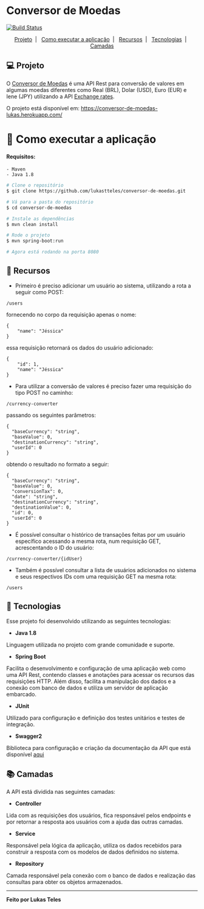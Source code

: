 # Conversor de Moedas

[![Build Status](https://travis-ci.com/lukastteles/conversor-de-moedas.svg?branch=main)](https://travis-ci.com/lukastteles/conversor-de-moedas)

<p align="center">
  <a href="#-projeto">Projeto</a>&nbsp;&nbsp;|&nbsp;&nbsp;
  <a href="#-como-executar-a-aplicacao">Como executar a aplicação</a>&nbsp;&nbsp;|&nbsp;&nbsp
  <a href="#-recursos">Recursos</a>&nbsp;&nbsp;|&nbsp;&nbsp;
  <a href="#-tecnologias">Tecnologias</a>&nbsp;&nbsp;|&nbsp;&nbsp;
  <a href="#-camadas">Camadas</a>
</p>

## 💻 Projeto
O [Conversor de Moedas](https://github.com/lukastteles/conversor-de-moedas) é uma API Rest para conversão de valores
em algumas moedas diferentes como Real (BRL), Dolar (USD), Euro (EUR) e Iene (JPY) utilizando
a API [Exchange rates](https://exchangeratesapi.io/).

O projeto está disponível em: https://conversor-de-moedas-lukas.herokuapp.com/

# 🔨 Como executar a aplicação

#### Requisitos:
    - Maven
    - Java 1.8

```bash
# Clone o repositório
$ git clone https://github.com/lukastteles/conversor-de-moedas.git

# Vá para a pasta do repositório
$ cd conversor-de-moedas

# Instale as dependências
$ mvn clean install

# Rode o projeto
$ mvn spring-boot:run

# Agora está rodando na porta 8080 
```

## 📃 Recursos
- Primeiro é preciso adicionar um usuário ao sistema, utilizando a rota a seguir como POST:
```
/users
```
fornecendo no corpo da requisição apenas o nome:
```
{
    "name": "Jéssica"
}
```
essa requisição retornará os dados do usuário adicionado:
```
{
    "id": 1,
    "name": "Jéssica"
}
```
- Para utilizar a conversão de valores é preciso fazer uma requisição do tipo POST no caminho:
```
/currency-converter
```
passando os seguintes parâmetros:
```
{
  "baseCurrency": "string",
  "baseValue": 0,
  "destinationCurrency": "string",
  "userId": 0
}
```
obtendo o resultado no formato a seguir:
```
{
  "baseCurrency": "string",
  "baseValue": 0,
  "conversionTax": 0,
  "date": "string",
  "destinationCurrency": "string",
  "destinationValue": 0,
  "id": 0,
  "userId": 0
}
```


- É possível consultar o histórico de transações feitas por um usuário específico
acessando a mesma rota, num requisição GET, acrescentando o ID do usuário:
```
/currency-converter/{idUser}
```
- Também é possível consultar a lista de usuários adicionados no sistema e seus respectivos IDs com uma requisição GET
na mesma rota:
```
/users
```

## 🧩 Tecnologias
Esse projeto foi desenvolvido utilizando as seguintes tecnologias:

- **Java 1.8**

Linguagem utilizada no projeto com grande comunidade e suporte.

- **Spring Boot**

Facilita o desenvolvimento e configuração de uma aplicação web como uma API Rest,
contendo classes e anotações para acessar os recursos das requisições HTTP.
Além disso, facilita a manipulação dos dados e a conexão com banco de dados e utiliza um servidor de aplicação embarcado.  

- **JUnit**

Utilizado para configuração e definição dos testes unitários e testes de integração.

- **Swagger2**

Biblioteca para configuração e criação da documentação da API que está disponível
[aqui](https://conversor-de-moedas-lukas.herokuapp.com/swagger-ui.html)


## 📚 Camadas
A API está dividida nas seguintes camadas:

- **Controller**

Lida com as requisições dos usuários, fica responsável pelos endpoints e por retornar a resposta aos usuários
com a ajuda das outras camadas.

- **Service**
  
Responsável pela lógica da aplicação, utiliza os dados recebidos para construir a resposta com os modelos de dados
definidos no sistema.

- **Repository**

Camada responsável pela conexão com o banco de dados e realização das consultas para obter os objetos armazenados. 

---
**Feito por Lukas Teles**